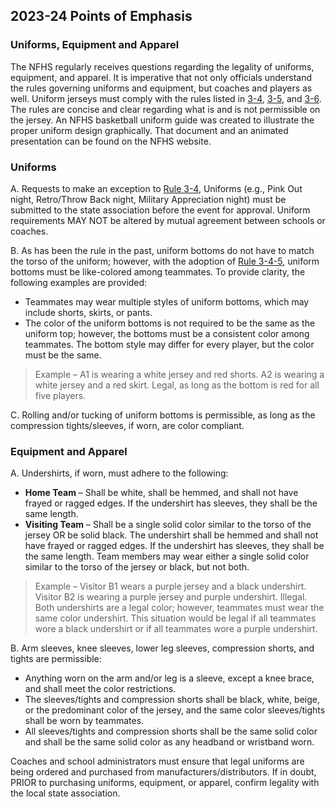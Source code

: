 <!-- Section: Points of Emphasis -->

## 2023-24 Points of Emphasis

### Uniforms, Equipment and Apparel

The NFHS regularly receives questions regarding the legality of uniforms, equipment, and apparel. It is imperative that not only officials understand the rules governing uniforms and equipment, but coaches and players as well. Uniform jerseys must comply with the rules listed in [3-4](#rule-3-4), [3-5](#rule-3-5), and [3-6](#rule-3-6). The rules are concise and clear regarding what is and is not permissible on the jersey. An NFHS basketball uniform guide was created to illustrate the proper uniform design graphically. That document and an animated presentation can be found on the NFHS website.

### Uniforms

A. Requests to make an exception to [Rule 3-4](#rule-3-4), Uniforms (e.g., Pink Out night, Retro/Throw Back night, Military Appreciation night) must be submitted to the state association before the event for approval. Uniform requirements MAY NOT be altered by mutual agreement between schools or coaches.

B. As has been the rule in the past, uniform bottoms do not have to match the torso of the uniform; however, with the adoption of [Rule 3-4-5](#rule-3-4-5), uniform bottoms must be like-colored among teammates. To provide clarity, the following examples are provided:
- Teammates may wear multiple styles of uniform bottoms, which may include shorts, skirts, or pants.
- The color of the uniform bottoms is not required to be the same as the uniform top; however, the bottoms must be a consistent color among teammates. The bottom style may differ for every player, but the color must be the same.

> Example – A1 is wearing a white jersey and red shorts. A2 is wearing a white jersey and a red skirt. Legal, as long as the bottom is red for all five players.

C. Rolling and/or tucking of uniform bottoms is permissible, as long as the compression tights/sleeves, if worn, are color compliant.

### Equipment and Apparel

A. Undershirts, if worn, must adhere to the following:
- **Home Team** – Shall be white, shall be hemmed, and shall not have frayed or ragged edges. If the undershirt has sleeves, they shall be the same length.
- **Visiting Team** – Shall be a single solid color similar to the torso of the jersey OR be solid black. The undershirt shall be hemmed and shall not have frayed or ragged edges. If the undershirt has sleeves, they shall be the same length. Team members may wear either a single solid color similar to the torso of the jersey or black, but not both.

> Example – Visitor B1 wears a purple jersey and a black undershirt. Visitor B2 is wearing a purple jersey and purple undershirt. Illegal. Both undershirts are a legal color; however, teammates must wear the same color undershirt. This situation would be legal if all teammates wore a black undershirt or if all teammates wore a purple undershirt.

B. Arm sleeves, knee sleeves, lower leg sleeves, compression shorts, and tights are permissible:
- Anything worn on the arm and/or leg is a sleeve, except a knee brace, and shall meet the color restrictions.
- The sleeves/tights and compression shorts shall be black, white, beige, or the predominant color of the jersey, and the same color sleeves/tights shall be worn by teammates.
- All sleeves/tights and compression shorts shall be the same solid color and shall be the same solid color as any headband or wristband worn.

Coaches and school administrators must ensure that legal uniforms are being ordered and purchased from manufacturers/distributors. If in doubt, PRIOR to purchasing uniforms, equipment, or apparel, confirm legality with the local state association.